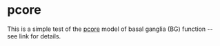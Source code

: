 # pcore

This is a simple test of the [pcore](https://github.com/emer/axon/tree/master/pcore) model of basal ganglia (BG) function -- see link for details.

